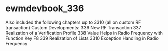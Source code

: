 # ewmdevbook_336
Also included the following chapters up to 3310 (all on custom RF transaction)
Custom Developments:
336  New RF Transaction
337  Realization of a Verification Profile
338  Value Helps in Radio Frequency with Function Key F8
339  Realization of Lists
3310 Exception Handling in Radio Frequency
